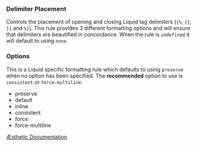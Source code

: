 ### Delimiter Placement

Controls the placement of opening and closing Liquid tag delimiters (`{%`, `{{`, `}}` and `%}`). This rule provides 3 different formatting options and will ensure that delimiters are beautified in concordance. When the rule is `undefined` it will default to using `none`.

### Options

This is a Liquid specific formatting rule which defaults to using `preserve` when no option has been specified. The **recommended** option to use is `consistent` or `force-multiline`.

- preserve
- default
- inline
- consistent
- force
- force-multiline


[Æsthetic Documentation](https://æsthetic.dev/rules/liquid/delimiterPlacement/)

